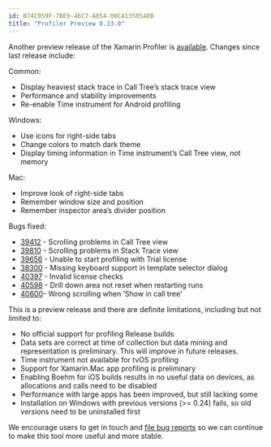 ```yaml
---
id: B74C959F-7BE9-46C7-A854-00CA135054DB
title: "Profiler Preview 0.33.0"
---
```


Another preview release of the Xamarin Profiler is [available](http://xamarin.com/profiler). Changes since last release
include:

Common:

* Display heaviest stack trace in Call Tree’s stack trace view
* Performance and stability improvements
* Re-enable Time instrument for Android profiling

Windows:

* Use icons for right-side tabs
* Change colors to match dark theme
* Display timing information in Time instrument’s Call Tree view, not memory

Mac:

* Improve look of right-side tabs
* Remember window size and position
* Remember inspector area’s divider position

Bugs fixed:

* [39412](https://bugzilla.xamarin.com/show_bug.cgi?id=39412) - Scrolling problems in Call Tree view
* [39810](https://bugzilla.xamarin.com/show_bug.cgi?id=39810) - Scrolling problems in Stack Trace view
* [39656](https://bugzilla.xamarin.com/show_bug.cgi?id=39656) - Unable to start profiling with Trial license
* [38300](https://bugzilla.xamarin.com/show_bug.cgi?id=38300) - Missing keyboard support in template selector dialog
* [40397](https://bugzilla.xamarin.com/show_bug.cgi?id=40397) - Invalid license checks
* [40598](https://bugzilla.xamarin.com/show_bug.cgi?id=40598) - Drill down area not reset when restarting runs
* [40600](https://bugzilla.xamarin.com/show_bug.cgi?id=40600)- Wrong scrolling when ‘Show in call tree'

This is a preview release and there are definite limitations, including but not limited to:

* No official support for profiling Release builds
* Data sets are correct at time of collection but data mining and representation is preliminary. This will improve in future releases.
* Time instrument not available for tvOS profiling
* Support for Xamarin.Mac app profiling is preliminary
* Enabling Boehm for iOS builds results in no useful data on devices, as allocations and calls need to be disabled
* Performance with large apps has been improved, but still lacking some
* Installation on Windows with previous versions (>= 0.24) fails, so old versions need to be uninstalled first

We encourage users to get in touch and [file bug reports](https://bugzilla.xamarin.com/enter_bug.cgi?product=Profiler) so we can continue to make this tool more useful and more stable.

